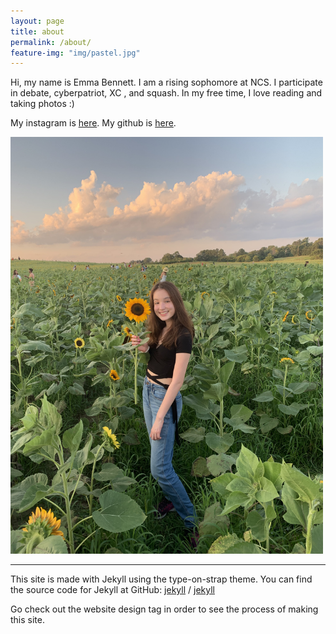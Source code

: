 ```yaml
---
layout: page
title: about
permalink: /about/
feature-img: "img/pastel.jpg"
---
```


<div class="row">
  <div class="column">
  Hi, my name is Emma Bennett. I am a rising sophomore at NCS. I participate in debate, cyberpatriot, XC
  , and squash. In my free time, I love reading and taking photos :)
  
  My instagram is [here](https://www.instagram.com/emma.bbennett/). My github is [here](https://github.com/emma-bennett).

  </div>
  <div class="column">
  <img src="/img/profile.jpg" alt="profile" width="500"/>
  
  </div>
</div>



---

This site is made with Jekyll using the type-on-strap theme. You can find the source code for Jekyll at GitHub:
[jekyll][jekyll-organization] /
[jekyll](https://github.com/jekyll/jekyll)

Go check out the website design tag in order to see the process of making this site.


[jekyll-organization]: https://github.com/jekyll
